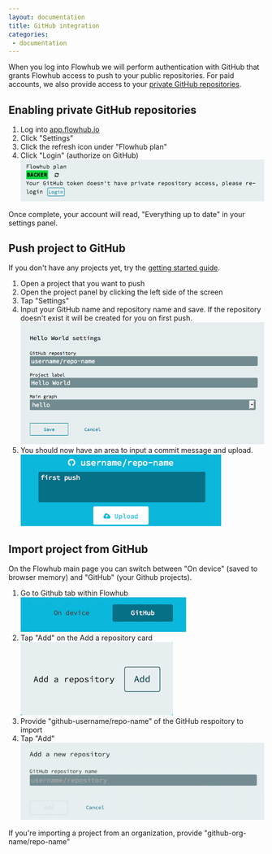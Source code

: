 ```yaml
---
layout: documentation
title: GitHub integration
categories:
 - documentation
---
```

When you log into Flowhub we will perform authentication with GitHub that grants Flowhub access to push to your public repositories. For paid accounts, we also provide access to your [private GitHub repositories](https://github.com/pricing).

## Enabling private GitHub repositories

1. Log into [app.flowhub.io](http://app.flowhub.io/)
2. Click "Settings"
3. Click the refresh icon under "Flowhub plan"
4. Click "Login" (authorize on GitHub)
    ![](../images/gh01-settings.png)

Once complete, your account will read, "Everything up to date" in your settings panel.

## Push project to GitHub

If you don't have any projects yet, try the [getting started guide](../getting-started-browser/).

1.  Open a project that you want to push
2.  Open the project panel by clicking the left side of the screen
3.  Tap "Settings"  
4.  Input your GitHub name and repository name and save. If the repository doesn't exist it will be created for you on first push.  
    ![project settings](../images/gh03-project-settings.png)
5.  You should now have an area to input a commit message and upload.  
    ![commit message area and upload button](../images/gh04-commit.png)

## Import project from GitHub

On the Flowhub main page you can switch between "On device" (saved to browser memory) and "GitHub" (your Github projects).

1. Go to Github tab within Flowhub
	![](../images/gh05-device-github-switch.png)
2. Tap "Add" on the Add a repository card
	![](../images/gh06-add-a-repo.png)
3. Provide "github-username/repo-name" of the GitHub respoitory to import
4. Tap "Add"
    ![](../images/gh07-add-a-repo.png)

If you're importing a project from an organization, provide "github-org-name/repo-name"

